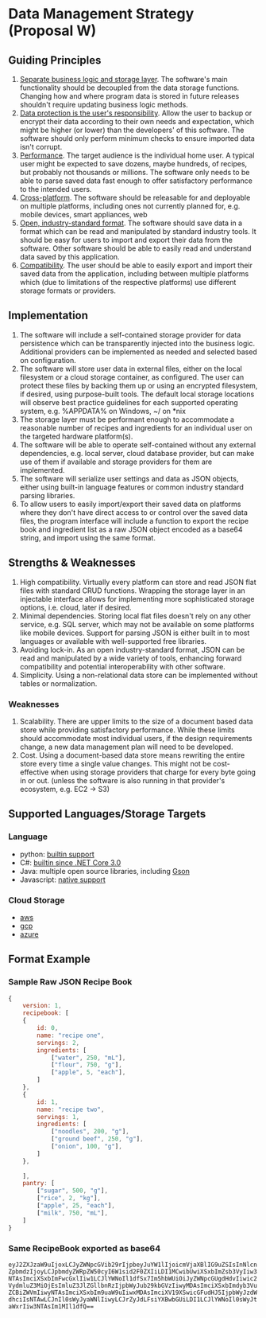 # Data Management Strategy (Proposal W)

## Guiding Principles

1. <ins>Separate business logic and storage layer</ins>. The software's main functionality should be decoupled from the data storage functions. Changing how and where program data is stored in future releases shouldn't require updating business logic methods.
2. <ins>Data protection is the user's responsibility</ins>. Allow the user to backup or encrypt their data according to their own needs and expectation, which might be higher (or lower) than the developers' of this software. The software should only perform minimum checks to ensure imported data isn't corrupt.
3. <ins>Performance</ins>. The target audience is the individual home user. A typical user might be expected to save dozens, maybe hundreds, of recipes, but probably not thousands or millions. The software only needs to be able to parse saved data fast enough to offer satisfactory performance to the intended users.
4. <ins>Cross-platform</ins>. The software should be releasable for and deployable on multiple platforms, including ones not currently planned for, e.g. mobile devices, smart appliances, web
5. <ins>Open, industry-standard format</ins>. The software should save data in a format which can be read and manipulated by standard industry tools. It should be easy for users to import and export their data from the software. Other software should be able to easily read and understand data saved by this application.
6. <ins>Compatibility</ins>. The user should be able to easily export and import their saved data from the application, including between multiple platforms which (due to limitations of the respective platforms) use different storage formats or providers.

## Implementation

1. The software will include a self-contained storage provider for data persistence which can be transparently injected into the business logic. Additional providers can be implemented as needed and selected based on configuration. 
2. The software will store user data in external files, either on the local filesystem or a cloud storage container, as configured. The user can protect these files by backing them up or using an encrypted filesystem, if desired, using purpose-built tools.  The default local storage locations will observe best practice guidelines for each supported operating system, e.g. %APPDATA% on Windows, ~/ on \*nix
3. The storage layer must be performant enough to accommodate a reasonable number of recipes and ingredients for an individual user on the targeted hardware platform(s).
4. The software will be able to operate self-contained without any external dependencies, e.g. local server, cloud database provider, but can make use of them if available and storage providers for them are implemented.
5. The software will serialize user settings and data as JSON objects, either using built-in language features or common industry standard parsing libraries.
6. To allow users to easily import/export their saved data on platforms where they don't have direct access to or control over the saved data files, the program interface will include a function to export the recipe book and ingredient list as a raw JSON object encoded as a base64 string, and import using the same format.

## Strengths & Weaknesses

1. High compatibility. Virtually every platform can store and read JSON flat files with standard CRUD functions. Wrapping the storage layer in an injectable interface allows for implementing more sophisticated storage options, i.e. cloud, later if desired.
2. Minimal dependencies. Storing local flat files doesn't rely on any other service, e.g. SQL server, which may not be available on some platforms like mobile devices. Support for parsing JSON is either built in to most languages or available with well-supported free libraries.
3. Avoiding lock-in. As an open industry-standard format, JSON can be read and manipulated by a wide variety of tools, enhancing forward compatibility and potential interoperability with other software.
4. Simplicity. Using a non-relational data store can be implemented without tables or normalization.

### Weaknesses

1. Scalability. There are upper limits to the size of a document based data store while providing satisfactory performance. While these limits should accommodate most individual users, if the design requirements change, a new data management plan will need to be developed.
2. Cost. Using a document-based data store means rewriting the entire store every time a single value changes. This might not be cost-effective when using storage providers that charge for every byte going in or out. (unless the software is also running in that provider's ecosystem, e.g. EC2 -> S3)

## Supported Languages/Storage Targets

### Language
- python: [builtin support](https://docs.python.org/3/library/json.html)
- C#: [builtin since .NET Core 3.0](https://learn.microsoft.com/en-us/dotnet/standard/serialization/system-text-json/how-to?pivots=dotnet-8-0)
- Java: multiple open source libraries, including [Gson](https://github.com/google/gson)
- Javascript: [native support](https://262.ecma-international.org/14.0/#sec-json-object)

### Cloud Storage
- [aws](https://docs.aws.amazon.com/documentdb/latest/developerguide/how-it-works.html)
- [gcp](https://cloud.google.com/firestore/docs/create-database-server-client-library)
- [azure](https://learn.microsoft.com/en-us/azure/cosmos-db/nosql/quickstart-template-json)

## Format Example

### Sample Raw JSON Recipe Book
```javascript
{
	version: 1,
	recipebook: [
	{
		id: 0,
		name: "recipe one",
		servings: 2,
		ingredients: [
			["water", 250, "mL"],
			["flour", 750, "g"],
			["apple", 5, "each"],
		]
	},
	{
		id: 1,
		name: "recipe two",
		servings: 1,
		ingredients: [
			["noodles", 200, "g"],
			["ground beef", 250, "g"],
			["onion", 100, "g"],
		]
	},
	
	],
	pantry: [
		["sugar", 500, "g"],
		["rice", 2, "kg"],
		["apple", 25, "each"],
		["milk", 750, "mL"],
	]
}
```

### Same RecipeBook exported as base64 

`eyJ2ZXJzaW9uIjoxLCJyZWNpcGVib29rIjpbeyJuYW1lIjoicmVjaXBlIG9uZSIsInNlcnZpbmdzIjoyLCJpbmdyZWRpZW50cyI6W1sid2F0ZXIiLDI1MCwibUwiXSxbImZsb3VyIiw3NTAsImciXSxbImFwcGxlIiw1LCJlYWNoIl1dfSx7Im5hbWUiOiJyZWNpcGUgdHdvIiwic2VydmluZ3MiOjEsImluZ3JlZGllbnRzIjpbWyJub29kbGVzIiwyMDAsImciXSxbImdyb3VuZCBiZWVmIiwyNTAsImciXSxbIm9uaW9uIiwxMDAsImciXV19XSwicGFudHJ5IjpbWyJzdWdhciIsNTAwLCJnIl0sWyJyaWNlIiwyLCJrZyJdLFsiYXBwbGUiLDI1LCJlYWNoIl0sWyJtaWxrIiw3NTAsIm1MIl1dfQ==`